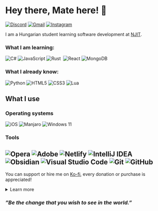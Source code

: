 

# Hey there, Mate here! 👋
[![Discord](https://img.shields.io/badge/Discord-%235865F2.svg?style=for-the-badge&logo=discord&logoColor=white)](https://discordapp.com/users/1353079951745880095)&nbsp;[![Gmail](https://img.shields.io/badge/Gmail-D14836?style=for-the-badge&logo=gmail&logoColor=white)](mailto:szentpeteri.mate1166@gmail.com)&nbsp;[![Instagram](https://img.shields.io/badge/Instagram-%23E4405F.svg?style=for-the-badge&logo=Instagram&logoColor=white)](https://www.instagram.com/matethedev/)

I am a Hungarian student learning software development at [NJIT](https://maps.app.goo.gl/Jg1atQbVwGvRqV418?g_st=ic).
### What I am learning:

![C#](https://img.shields.io/badge/c%23-%23239120.svg?style=for-the-badge&logo=csharp&logoColor=white)&nbsp;![JavaScript](https://img.shields.io/badge/javascript-%23323330.svg?style=for-the-badge&logo=javascript&logoColor=%23F7DF1E)&nbsp;![Rust](https://img.shields.io/badge/rust-%23000000.svg?style=for-the-badge&logo=rust&logoColor=white)&nbsp;	![React](https://img.shields.io/badge/react-%2320232a.svg?style=for-the-badge&logo=react&logoColor=%2361DAFB)&nbsp;![MongoDB](https://img.shields.io/badge/MongoDB-%234ea94b.svg?style=for-the-badge&logo=mongodb&logoColor=white)
### What I already know:

![Python](https://img.shields.io/badge/python-3670A0?style=for-the-badge&logo=python&logoColor=ffdd54)&nbsp;![HTML5](https://img.shields.io/badge/html5-%23E34F26.svg?style=for-the-badge&logo=html5&logoColor=white)&nbsp;![CSS3](https://img.shields.io/badge/css3-%231572B6.svg?style=for-the-badge&logo=css3&logoColor=white)&nbsp;![Lua](https://img.shields.io/badge/lua-%232C2D72.svg?style=for-the-badge&logo=lua&logoColor=white)
## What I use
### Operating systems
![iOS](https://img.shields.io/badge/iOS-000000?style=for-the-badge&logo=ios&logoColor=white)&nbsp;![Manjaro](https://img.shields.io/badge/Manjaro-35BF5C?style=for-the-badge&logo=Manjaro&logoColor=white)&nbsp;![Windows 11](https://img.shields.io/badge/Windows%2011-%230079d5.svg?style=for-the-badge&logo=Windows%2011&logoColor=white)

### Tools
![Opera](https://img.shields.io/badge/Opera-FF1B2D?style=for-the-badge&logo=Opera&logoColor=white)&nbsp;![Adobe](https://img.shields.io/badge/adobe-%23FF0000.svg?style=for-the-badge&logo=adobe&logoColor=white)&nbsp;![Netlify](https://img.shields.io/badge/netlify-%23000000.svg?style=for-the-badge&logo=netlify&logoColor=#00C7B7)&nbsp;![IntelliJ IDEA](https://img.shields.io/badge/IntelliJIDEA-000000.svg?style=for-the-badge&logo=intellij-idea&logoColor=white)&nbsp;![Obsidian](https://img.shields.io/badge/Obsidian-%23483699.svg?style=for-the-badge&logo=obsidian&logoColor=white)&nbsp;![Visual Studio Code](https://img.shields.io/badge/Visual%20Studio%20Code-0078d7.svg?style=for-the-badge&logo=visual-studio-code&logoColor=white)&nbsp;![Git](https://img.shields.io/badge/git-%23F05033.svg?style=for-the-badge&logo=git&logoColor=white)&nbsp;![GitHub](https://img.shields.io/badge/github-%23121011.svg?style=for-the-badge&logo=github&logoColor=white)
---
You can support or hire me on [Ko-fi](https://ko-fi.com/matethedev), every donation or purchase is appreciated!
<details>
<summary>Learn more</summary>

## About me
### My journey
I discovered the world of programming in 2021 through Roblox Studio, and I tried making copies of games with Youtube tutorials. Over time, I learned Luau and started making my own scripts, focusing mainly on UI scripting, until I started learning Python the same way. I first helped with small things on friends’ projects, and then I made my own. This process of learning languages had taught me a lot about general programming and specific languages as well.

From there, I became really interested in programming, and I focused on learning with tutorials, building up my knowledge.
</details>

### *”Be the change that you wish to see in the world.”* 
